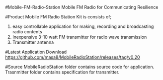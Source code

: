 #Mobile-FM-Radio-Station
 Mobile FM Radio for Communicating Resilience<BR>
 
 
#Product
 Mobile FM Radio Station Kit is consists of;<BR>
  1. easy controllable application for making, recording and broadcasting radio contents<BR>
  2. Inexpensive 3-10 watt FM transmitter for radio wave transmission<BR>
  3. Transmitter antenna<BR>



#Latest Application Download
  https://github.com/masa8/MobileRadioStation/releases/tag/v0.20<BR>
 
#Source
 MobileRadioStation folder contains source code for application.<BR>
 Trasnmitter folder contains specification for transmitter.<BR>
 
 
